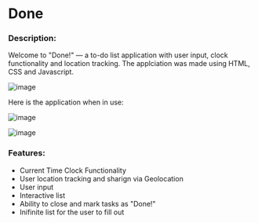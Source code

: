 # Done

### Description:
Welcome to "Done!" — a to-do list application with user input, clock functionality and location tracking. The applciation was made using HTML, CSS and Javascript.

![image](https://user-images.githubusercontent.com/111328484/212589905-d2f44697-afa3-489f-9d94-c589f2086b3d.png)

Here is the application when in use:


![image](https://user-images.githubusercontent.com/111328484/212591297-4a51044a-3a96-44db-b782-3f7a41c27107.png)

![image](https://user-images.githubusercontent.com/111328484/212580944-5ec9616c-0926-4348-acff-aee3ef52bf3f.png)


### Features:
+ Current Time Clock Functionality
+ User location tracking and sharign via Geolocation
+ User input 
+ Interactive list
+ Ability to close and mark tasks as "Done!"
+ Inifinite list for the user to fill out
